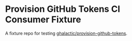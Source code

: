 # Provision GitHub Tokens CI Consumer Fixture

A fixture repo for testing [ghalactic/provision-github-tokens].

[ghalactic/provision-github-tokens]: https://github.com/ghalactic/provision-github-tokens
